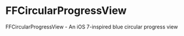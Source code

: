 FFCircularProgressView
======================

FFCircularProgressView - An iOS 7-inspired blue circular progress view
